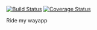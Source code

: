 [![Build Status](https://www.travis-ci.org/enJames/ridemyway.svg?branch=develop)](https://www.travis-ci.org/enJames/ridemyway)
[![Coverage Status](https://coveralls.io/repos/github/enJames/ridemyway/badge.svg?branch=develop)](https://coveralls.io/github/enJames/ridemyway?branch=develop)

Ride my wayapp
